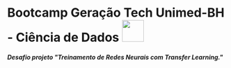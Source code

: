 # Bootcamp Geração Tech Unimed-BH - Ciência de Dados <img src="https://cdn.jsdelivr.net/gh/devicons/devicon/icons/composer/composer-line.svg" width="50" height="50"  />

##### Desafio projeto "Treinamento de Redes Neurais com Transfer Learning."
